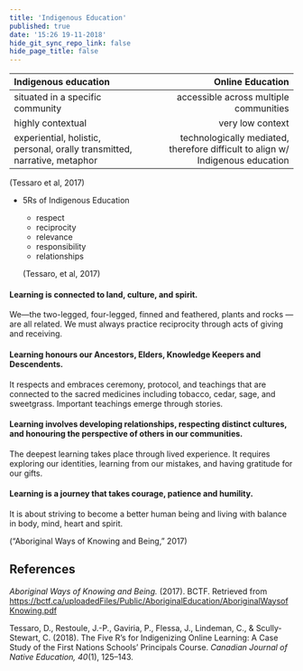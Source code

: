 ```yaml
---
title: 'Indigenous Education'
published: true
date: '15:26 19-11-2018'
hide_git_sync_repo_link: false
hide_page_title: false
---
```




| Indigenous education | Online Education |
| :--- | ---:|
| situated in a specific community | accessible across multiple communities  |
| highly contextual   | very low context  |
| experiential, holistic, personal, orally transmitted, narrative, metaphor   | technologically mediated, therefore difficult to align w/ Indigenous education  |

(Tessaro et al, 2017)

- 5Rs of Indigenous Education
  - respect
  - reciprocity
  - relevance
  - responsibility
  - relationships

  (Tessaro, et al, 2017)

#### Learning is connected to land, culture, and spirit.
We—the two-legged, four-legged, finned and feathered, plants and rocks —are all related.
We must always practice reciprocity through acts of giving and receiving.

#### Learning honours our Ancestors, Elders, Knowledge Keepers and Descendents.
It respects and embraces ceremony, protocol, and teachings that are connected to the sacred medicines including tobacco, cedar, sage, and sweetgrass.
Important teachings emerge through stories.

#### Learning involves developing relationships, respecting distinct cultures, and honouring the perspective of others in our communities.
The deepest learning takes place through lived experience. It requires exploring our identities, learning from our mistakes, and having gratitude for our gifts.

#### Learning is a journey that takes courage, patience and humility.
It is about striving to become a better human being and living with balance in body, mind, heart and spirit.

(“Aboriginal Ways of Knowing and Being,” 2017)



## References

*Aboriginal Ways of Knowing and Being.* (2017). BCTF. Retrieved from https://bctf.ca/uploadedFiles/Public/AboriginalEducation/AboriginalWaysofKnowing.pdf

Tessaro, D., Restoule, J.-P., Gaviria, P., Flessa, J., Lindeman, C., & Scully-Stewart, C. (2018). The Five R’s for Indigenizing Online Learning: A Case Study of the First Nations Schools’ Principals Course. *Canadian Journal of Native Education, 40*(1), 125–143.
